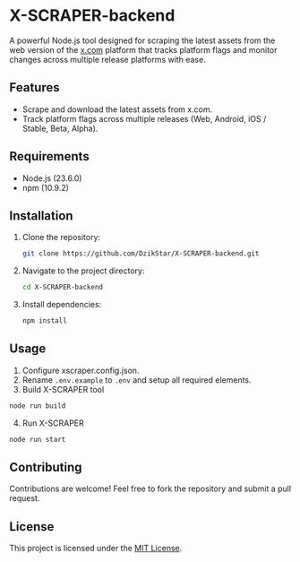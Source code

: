 # X-SCRAPER-backend
A powerful Node.js tool designed for scraping the latest assets from the web version of the [x.com](https://x.com/) platform that tracks platform flags and monitor changes across multiple release platforms with ease.

## Features
- Scrape and download the latest assets from x.com.
- Track platform flags across multiple releases (Web, Android, iOS / Stable, Beta, Alpha).

## Requirements
- Node.js (23.6.0)
- npm (10.9.2)

## Installation
1. Clone the repository:
    ```bash
    git clone https://github.com/DzikStar/X-SCRAPER-backend.git
    ```
2. Navigate to the project directory:
    ```bash
    cd X-SCRAPER-backend
    ```
3. Install dependencies:
    ```bash
    npm install
    ```

## Usage
1. Configure xscraper.config.json.
2. Rename `.env.example` to `.env` and setup all required elements.
3. Build X-SCRAPER tool
```bash
node run build
```
4. Run X-SCRAPER
```bash
node run start
```

## Contributing
Contributions are welcome! Feel free to fork the repository and submit a pull request.

## License
This project is licensed under the [MIT License](LICENSE).